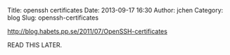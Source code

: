 Title: openssh certificates
Date: 2013-09-17 16:30
Author: jchen
Category: blog
Slug: openssh-certificates

http://blog.habets.pp.se/2011/07/OpenSSH-certificates

READ THIS LATER.
